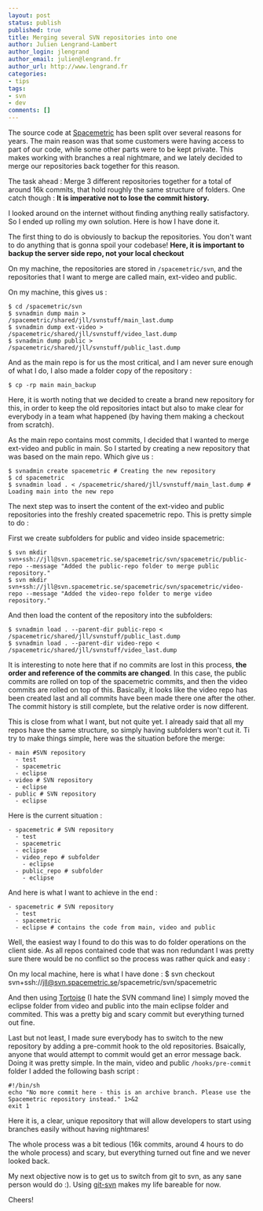 ```yaml
---
layout: post
status: publish
published: true
title: Merging several SVN repositories into one
author: Julien Lengrand-Lambert
author_login: jlengrand
author_email: julien@lengrand.fr
author_url: http://www.lengrand.fr
categories:
- tips
tags:
- svn
- dev
comments: []
---
```


The source code at [Spacemetric](http://www.spacemetric.com/) has been split over several reasons for years. The main reason was that some customers were having access to part of our code, while some other parts were to be kept private. This makes working with branches a real nightmare, and we lately decided to merge our repositories back together for this reason.

The task ahead : Merge 3 different repositories together for a total of around 16k commits, that hold roughly the same structure of folders. One catch though : **It is imperative not to lose the commit history.**

I looked around on the internet without finding anything really satisfactory. So I ended up rolling my own solution. Here is how I have done it.


The first thing to do is obviously to backup the repositories. You don't want to do anything that is gonna spoil your codebase! **Here, it is important to backup the server side repo, not your local checkout**

On my machine, the repositories are stored in `/spacemetric/svn`, and the repositories that I want to merge are called main, ext-video and public.

On my machine, this gives us :


    $ cd /spacemetric/svn
    $ svnadmin dump main >  /spacemetric/shared/jll/svnstuff/main_last.dump
    $ svnadmin dump ext-video >  /spacemetric/shared/jll/svnstuff/video_last.dump
    $ svnadmin dump public >  /spacemetric/shared/jll/svnstuff/public_last.dump

And as the main repo is for us the most critical, and I am never sure enough of what I do, I also made a folder copy of the repository :

```
$ cp -rp main main_backup
```

Here, it is worth noting that we decided to create a brand new repository for this, in order to keep the old repositories intact but also to make clear for everybody in a team what happened (by having them making a checkout from scratch).

As the main repo contains most commits, I decided that I wanted to merge ext-video and public in main. So I started by creating a new repository that was based on the main repo. Which give us :

```
$ svnadmin create spacemetric # Creating the new repository
$ cd spacemetric
$ svnadmin load . < /spacemetric/shared/jll/svnstuff/main_last.dump # Loading main into the new repo
```

The next step was to insert the content of the ext-video and public repositories into the freshly created spacemetric repo. This is pretty simple to do :

First we create subfolders for public and video inside spacemetric:

```
$ svn mkdir svn+ssh://jll@svn.spacemetric.se/spacemetric/svn/spacemetric/public-repo --message "Added the public-repo folder to merge public repository."
$ svn mkdir svn+ssh://jll@svn.spacemetric.se/spacemetric/svn/spacemetric/video-repo --message "Added the video-repo folder to merge video repository."
```

And then load the content of the repository into the subfolders:

```
$ svnadmin load . --parent-dir public-repo < /spacemetric/shared/jll/svnstuff/public_last.dump
$ svnadmin load . --parent-dir video-repo < /spacemetric/shared/jll/svnstuff/video_last.dump
```

It is interesting to note here that if no commits are lost in this process, **the order and reference of the commits are changed**. In this case, the public commits are rolled on top of the spacemetric commits, and then the video commits are rolled on top of this. Basically, it looks like the video repo has been created last and all commits have been made there one after the other.
The commit history is still complete, but the relative order is now different.

This is close from what I want, but not quite yet. I already said that all my repos have the same structure, so simply having subfolders won't cut it. Ti try to make things simple, here was the situation before the merge:

```
- main #SVN repository
  - test
  - spacemetric
  - eclipse
- video # SVN repository
  - eclipse
- public # SVN repository
  - eclipse
```

Here is the current situation :

```
- spacemetric # SVN repository
  - test
  - spacemetric
  - eclipse
  - video_repo # subfolder
    - eclipse
  - public_repo # subfolder
    - eclipse
```

And here is what I want to achieve in the end :

```
- spacemetric # SVN repository
  - test
  - spacemetric
  - eclipse # contains the code from main, video and public
```

Well, the easiest way I found to do this was to do folder operations on the client side. As all repos contained code that was non redundant I was pretty sure there would be no conflict so the process was rather quick and easy :

On my local machine, here is what I have done :
$ svn checkout svn+ssh://jll@svn.spacemetric.se/spacemetric/svn/spacemetric

And then using [Tortoise](http://tortoisesvn.net/) (I hate the SVN command line) I simply moved the eclipse folder from video and public into the main eclipse folder and commited. This was a pretty big and scary commit but everything turned out fine.

Last but not least, I made sure everybody has to switch to the new repository by adding a pre-commit hook to the old repositories. Bsaically, anyone that would attempt to commit would get an error message back. Doing it was pretty simple. In the main, video and public `/hooks/pre-commit` folder I added the following bash script :

```
#!/bin/sh
echo "No more commit here - this is an archive branch. Please use the Spacemetric repository instead." 1>&2
exit 1
```

Here it is, a clear, unique repository that will allow developers to start using branches easily without having nightmares!

The whole process was a bit tedious (16k commits, around 4 hours to do the whole process) and scary, but everything turned out fine and we never looked back.

My next objective now is to get us to switch from git to svn, as any sane person would do :). Using [git-svn](http://csurs.csr.uky.edu/cgi-bin/man/man2html?1+git-svn) makes my life bareable for now.

Cheers!


